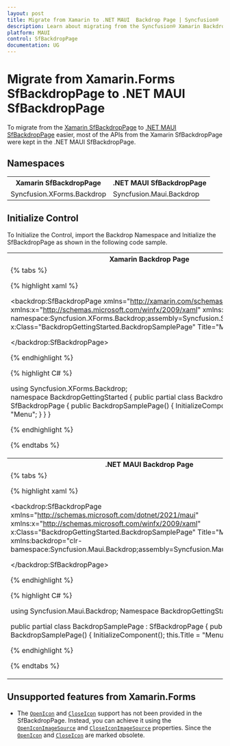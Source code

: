 ```yaml
---
layout: post
title: Migrate from Xamarin to .NET MAUI  Backdrop Page | Syncfusion®
description: Learn about migrating from the Syncfusion® Xamarin Backdrop Page to Syncfusion® .NET MAUI Backdrop Page Control and more.
platform: MAUI
control: SfBackdropPage
documentation: UG
---  
```


# Migrate from Xamarin.Forms SfBackdropPage to .NET MAUI SfBackdropPage

To migrate from the [Xamarin SfBackdropPage](https://www.syncfusion.com/xamarin-ui-controls/xamarin-backdrop) to [.NET MAUI SfBackdropPage](https://www.syncfusion.com/maui-controls/maui-backdrop) easier, most of the APIs from the Xamarin SfBackdropPage were kept in the .NET MAUI SfBackdropPage.

## Namespaces 


<table>

<tr>

<th>Xamarin SfBackdropPage</th>


<th>.NET MAUI SfBackdropPage</th>
</tr>


<tr>

<td>Syncfusion.XForms.Backdrop</td>


<td>Syncfusion.Maui.Backdrop</td>
</tr>

</table>


## Initialize Control

To Initialize the Control, import the Backdrop Namespace and Initialize the SfBackdropPage as shown in the following code sample.


<table>

<tr>

<th>Xamarin Backdrop Page</th>

</tr>


<tr>

<td>
{% tabs %}

{% highlight xaml %}

<backdrop:SfBackdropPage xmlns="http://xamarin.com/schemas/2014/forms"
                         xmlns:x="http://schemas.microsoft.com/winfx/2009/xaml"
                         xmlns:backdrop="clr-namespace:Syncfusion.XForms.Backdrop;assembly=Syncfusion.SfBackdrop.XForms"
                         x:Class="BackdropGettingStarted.BackdropSamplePage"
                         Title="Menu">

</backdrop:SfBackdropPage>

{% endhighlight %}

{% highlight C# %}

using Syncfusion.XForms.Backdrop;	
namespace BackdropGettingStarted
{
    public partial class BackdropSamplePage : SfBackdropPage
    {
        public BackdropSamplePage()
        {
            InitializeComponent();
            this.Title = "Menu";
        }
    }
}

{% endhighlight %}

{% endtabs %}

</td>

</tr>


<tr>

<th>.NET MAUI Backdrop Page</th>

</tr>


<tr>

<td>
{% tabs %} 

{% highlight xaml %}

<backdrop:SfBackdropPage xmlns="http://schemas.microsoft.com/dotnet/2021/maui"
                         xmlns:x="http://schemas.microsoft.com/winfx/2009/xaml"
                         x:Class="BackdropGettingStarted.BackdropSamplePage"
                         Title="Menu"
                         xmlns:backdrop="clr-bamespace:Syncfusion.Maui.Backdrop;assembly=Syncfusion.Maui.Backdrop"
                         >
    
</backdrop:SfBackdropPage>

{% endhighlight %}

{% highlight C# %}

using Syncfusion.Maui.Backdrop;
Namespace BackdropGettingStarted;

public partial class BackdropSamplePage : SfBackdropPage
{
    public BackdropSamplePage()
    {
        InitializeComponent();
        this.Title = "Menu";
    }
}

{% endhighlight %}

{% endtabs %}
</td>

</tr>

</table>


## Unsupported features from Xamarin.Forms

* The [`OpenIcon`](https://help.syncfusion.com/cr/xamarin/Syncfusion.XForms.Backdrop.SfBackdropPage.html#Syncfusion_XForms_Backdrop_SfBackdropPage_OpenIcon) and [`CloseIcon`](https://help.syncfusion.com/cr/xamarin/Syncfusion.XForms.Backdrop.SfBackdropPage.html#Syncfusion_XForms_Backdrop_SfBackdropPage_CloseIcon) support has not been provided in the SfBackdropPage. Instead, you can achieve it using the [`OpenIconImageSource`](https://help.syncfusion.com/cr/maui/Syncfusion.Maui.Backdrop.SfBackdropPage.html#Syncfusion_Maui_Backdrop_SfBackdropPage_OpenIconImageSource) and [`CloseIconImageSource`](https://help.syncfusion.com/cr/maui/Syncfusion.Maui.Backdrop.SfBackdropPage.html#Syncfusion_Maui_Backdrop_SfBackdropPage_CloseIconImageSource) properties. Since the [`OpenIcon`](https://help.syncfusion.com/cr/xamarin/Syncfusion.XForms.Backdrop.SfBackdropPage.html#Syncfusion_XForms_Backdrop_SfBackdropPage_OpenIcon) and [`CloseIcon`](https://help.syncfusion.com/cr/xamarin/Syncfusion.XForms.Backdrop.SfBackdropPage.html#Syncfusion_XForms_Backdrop_SfBackdropPage_CloseIcon) are marked obsolete.
